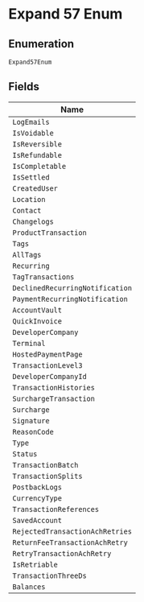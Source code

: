 
# Expand 57 Enum

## Enumeration

`Expand57Enum`

## Fields

| Name |
|  --- |
| `LogEmails` |
| `IsVoidable` |
| `IsReversible` |
| `IsRefundable` |
| `IsCompletable` |
| `IsSettled` |
| `CreatedUser` |
| `Location` |
| `Contact` |
| `Changelogs` |
| `ProductTransaction` |
| `Tags` |
| `AllTags` |
| `Recurring` |
| `TagTransactions` |
| `DeclinedRecurringNotification` |
| `PaymentRecurringNotification` |
| `AccountVault` |
| `QuickInvoice` |
| `DeveloperCompany` |
| `Terminal` |
| `HostedPaymentPage` |
| `TransactionLevel3` |
| `DeveloperCompanyId` |
| `TransactionHistories` |
| `SurchargeTransaction` |
| `Surcharge` |
| `Signature` |
| `ReasonCode` |
| `Type` |
| `Status` |
| `TransactionBatch` |
| `TransactionSplits` |
| `PostbackLogs` |
| `CurrencyType` |
| `TransactionReferences` |
| `SavedAccount` |
| `RejectedTransactionAchRetries` |
| `ReturnFeeTransactionAchRetry` |
| `RetryTransactionAchRetry` |
| `IsRetriable` |
| `TransactionThreeDs` |
| `Balances` |

